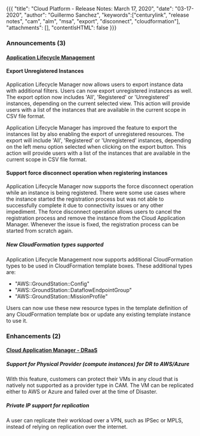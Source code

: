 {{{
"title": "Cloud Platform - Release Notes: March 17, 2020",
"date": "03-17-2020",
"author": "Guillermo Sanchez",
"keywords":["centurylink", "release notes", "cam", "alm", "msa", "export", "disconnect", "cloudformation"],
"attachments": [],
"contentIsHTML": false
}}}

### Announcements (3)

#### [Application Lifecycle Management](https://www.ctl.io/cloud-application-manager/application-lifecycle-management/)

#### Export Unregistered Instances

Application Lifecycle Manager now allows users to export instance data with additional filters.  Users can now export unregistered instances as well. The export option now includes 'All', 'Registered' or 'Unregistered' instances, depending on the current selected view.  This action will provide users with a list of the instances that are available in the current scope in CSV file format.

Application Lifecycle Manager has improved the feature to export the instances list by also enabling the export of unregistered resources. The export will include 'All', 'Registered' or 'Unregistered' instances, depending on the left menu option selected when clicking on the export button. This action will provide users with a list of the instances that are available in the current scope in CSV file format.

#### Support force disconnect operation when registering instances

Application Lifecycle Manager now supports the force disconnect operation while an instance is being registered. There were some use cases where the instance started the registration process but was not able to successfully complete it due to connectivity issues or any other impediment. The force disconnect operation allows users to cancel the registration process and remove the instance from the Cloud Application Manager. Whenever the issue is fixed, the registration process can be started from scratch again.

##### New CloudFormation types supported

Application Lifecycle Management now supports additional CloudFormation types to be used in CloudFormation template boxes. These additional types are:

* "AWS::GroundStation::Config"
* "AWS::GroundStation::DataflowEndpointGroup"
* "AWS::GroundStation::MissionProfile"

Users can now use these new resource types in the template definition of any CloudFormation template box or update any existing template instance to use it.

### Enhancements (2)

#### [Cloud Application Manager - DRaaS](https://www.ctl.io/managed-services/disaster-recovery/)

##### Support for Physical Provider (compute instances) for DR to AWS/Azure

With this feature, customers can protect their VMs in any cloud that is natively not supported as a provider type in CAM. The VM can be replicated either to AWS or Azure and failed over at the time of Disaster.

##### Private IP support for replication

A user can replicate their workload over a VPN, such as IPSec or MPLS, instead of relying on replication over the internet.
